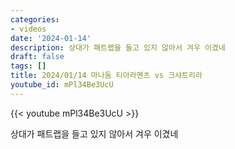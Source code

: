 ```yaml
---
categories:
- videos
date: '2024-01-14'
description: 상대가 패트랩을 들고 있지 않아서 겨우 이겼네
draft: false
tags: []
title: 2024/01/14 마나둠 티아라멘츠 vs 크샤트리라
youtube_id: mPl34Be3UcU
---
```



{{< youtube mPl34Be3UcU >}}

상대가 패트랩을 들고 있지 않아서 겨우 이겼네